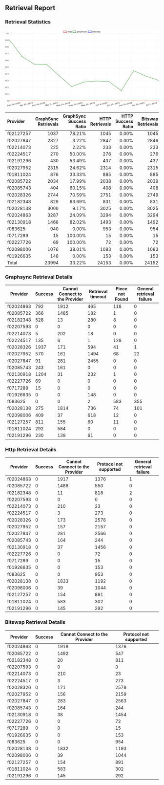 ## Retrieval Report
### Retrieval Statistics
<img src="https://raw.githubusercontent.com/data-preservation-programs/filplus-checker-assets/main/filecoin-project/filecoin-plus-large-datasets/issues/1171/1688835695144.png"/>

| Provider  | GraphSync Retrievals | GraphSync Success Ratio | HTTP Retrievals | HTTP Success Ratio | Bitswap Retrievals | Bitswap Success Ratio |
| :-------- | -------------------: | ----------------------: | --------------: | -----------------: | -----------------: | --------------------: |
| f02127257 |                 1037 |                  78.21% |            1045 |              0.00% |               1045 |                 0.00% |
| f02027847 |                 2827 |                   3.22% |            2847 |              0.00% |               2846 |                 0.00% |
| f02214073 |                  225 |                   2.22% |             233 |              0.00% |                233 |                 0.00% |
| f02224517 |                  270 |                  50.00% |             276 |              0.00% |                276 |                 0.00% |
| f02191296 |                  430 |                  53.49% |             437 |              0.00% |                437 |                 0.00% |
| f02027952 |                 2315 |                  24.62% |            2314 |              0.00% |               2315 |                 0.00% |
| f01811024 |                  876 |                  33.33% |             885 |              0.00% |                885 |                 0.00% |
| f02085722 |                 2034 |                  17.99% |            2038 |              0.00% |               2039 |                 0.00% |
| f02085743 |                  404 |                  60.15% |             408 |              0.00% |                408 |                 0.00% |
| f02028326 |                 2744 |                  70.59% |            2751 |              0.00% |               2749 |                 0.00% |
| f02182348 |                  829 |                  63.69% |             831 |              0.00% |                831 |                 0.00% |
| f02028138 |                 3000 |                   9.17% |            3025 |              0.00% |               3025 |                 0.00% |
| f02024863 |                 3287 |                  24.09% |            3294 |              0.00% |               3294 |                 0.00% |
| f02130918 |                 1468 |                  82.02% |            1493 |              0.00% |               1492 |                 0.00% |
| f083625   |                  940 |                   0.00% |             953 |              0.00% |                954 |                 0.00% |
| f0717289  |                   15 |                 100.00% |              15 |              0.00% |                 15 |                 0.00% |
| f02227726 |                   69 |                 100.00% |              72 |              0.00% |                 72 |                 0.00% |
| f02098006 |                 1076 |                  38.01% |            1083 |              0.00% |               1083 |                 0.00% |
| f01926635 |                  148 |                   0.00% |             153 |              0.00% |                153 |                 0.00% |
| Total     |                23994 |                  33.22% |           24153 |              0.00% |              24152 |                 0.00% |

### Graphsync Retrieval Details
| Provider  | Success | Cannot Connect to the Provider | Retrieval timeout | Piece not Found | General retrieval failure |
| --------- | ------- | ------------------------------ | ----------------- | --------------- | ------------------------- |
| f02024863 | 792     | 1912                           | 465               | 118             | 0                         |
| f02085722 | 366     | 1485                           | 182               | 1               | 0                         |
| f02182348 | 528     | 13                             | 280               | 8               | 0                         |
| f02207593 | 0       | 0                              | 0                 | 0               | 0                         |
| f02214073 | 5       | 202                            | 18                | 0               | 0                         |
| f02224517 | 135     | 6                              | 1                 | 128             | 0                         |
| f02028326 | 1937    | 171                            | 594               | 41              | 1                         |
| f02027952 | 570     | 161                            | 1494              | 68              | 22                        |
| f02027847 | 91      | 281                            | 2455              | 0               | 0                         |
| f02085743 | 243     | 161                            | 0                 | 0               | 0                         |
| f02130918 | 1204    | 31                             | 232               | 1               | 0                         |
| f02227726 | 69      | 0                              | 0                 | 0               | 0                         |
| f0717289  | 15      | 0                              | 0                 | 0               | 0                         |
| f01926635 | 0       | 0                              | 148               | 0               | 0                         |
| f083625   | 0       | 0                              | 2                 | 583             | 355                       |
| f02028138 | 275     | 1814                           | 736               | 74              | 101                       |
| f02098006 | 409     | 37                             | 618               | 12              | 0                         |
| f02127257 | 811     | 155                            | 60                | 11              | 0                         |
| f01811024 | 292     | 584                            | 0                 | 0               | 0                         |
| f02191296 | 230     | 139                            | 61                | 0               | 0                         |

### Http Retrieval Details
| Provider  | Success | Cannot Connect to the Provider | Protocol not supported | General retrieval failure |
| --------- | ------- | ------------------------------ | ---------------------- | ------------------------- |
| f02024863 | 0       | 1917                           | 1376                   | 1                         |
| f02085722 | 0       | 1488                           | 550                    | 0                         |
| f02182348 | 0       | 11                             | 818                    | 2                         |
| f02207593 | 0       | 0                              | 0                      | 0                         |
| f02214073 | 0       | 210                            | 23                     | 0                         |
| f02224517 | 0       | 3                              | 273                    | 0                         |
| f02028326 | 0       | 173                            | 2578                   | 0                         |
| f02027952 | 0       | 157                            | 2157                   | 0                         |
| f02027847 | 0       | 281                            | 2566                   | 0                         |
| f02085743 | 0       | 164                            | 244                    | 0                         |
| f02130918 | 0       | 37                             | 1456                   | 0                         |
| f02227726 | 0       | 0                              | 72                     | 0                         |
| f0717289  | 0       | 0                              | 15                     | 0                         |
| f01926635 | 0       | 0                              | 153                    | 0                         |
| f083625   | 0       | 0                              | 953                    | 0                         |
| f02028138 | 0       | 1833                           | 1192                   | 0                         |
| f02098006 | 0       | 39                             | 1044                   | 0                         |
| f02127257 | 0       | 154                            | 891                    | 0                         |
| f01811024 | 0       | 583                            | 302                    | 0                         |
| f02191296 | 0       | 145                            | 292                    | 0                         |

### Bitswap Retrieval Details
| Provider  | Success | Cannot Connect to the Provider | Protocol not supported |
| --------- | ------- | ------------------------------ | ---------------------- |
| f02024863 | 0       | 1918                           | 1376                   |
| f02085722 | 0       | 1492                           | 547                    |
| f02182348 | 0       | 20                             | 811                    |
| f02207593 | 0       | 0                              | 0                      |
| f02214073 | 0       | 210                            | 23                     |
| f02224517 | 0       | 3                              | 273                    |
| f02028326 | 0       | 171                            | 2578                   |
| f02027952 | 0       | 156                            | 2159                   |
| f02027847 | 0       | 283                            | 2563                   |
| f02085743 | 0       | 164                            | 244                    |
| f02130918 | 0       | 38                             | 1454                   |
| f02227726 | 0       | 0                              | 72                     |
| f0717289  | 0       | 0                              | 15                     |
| f01926635 | 0       | 0                              | 153                    |
| f083625   | 0       | 0                              | 954                    |
| f02028138 | 0       | 1832                           | 1193                   |
| f02098006 | 0       | 39                             | 1044                   |
| f02127257 | 0       | 154                            | 891                    |
| f01811024 | 0       | 583                            | 302                    |
| f02191296 | 0       | 145                            | 292                    |
